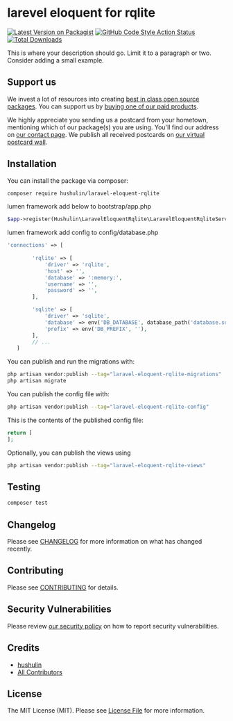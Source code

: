 # larevel eloquent for rqlite

[![Latest Version on Packagist](https://img.shields.io/packagist/v/hushulin/laravel-eloquent-rqlite.svg?style=flat-square)](https://packagist.org/packages/hushulin/laravel-eloquent-rqlite)
[![GitHub Code Style Action Status](https://img.shields.io/github/workflow/status/hushulin/laravel-eloquent-rqlite/Fix%20PHP%20code%20style%20issues?label=code%20style)](https://github.com/hushulin/laravel-eloquent-rqlite/actions?query=workflow%3A"Fix+PHP+code+style+issues"+branch%3Amain)
[![Total Downloads](https://img.shields.io/packagist/dt/hushulin/laravel-eloquent-rqlite.svg?style=flat-square)](https://packagist.org/packages/hushulin/laravel-eloquent-rqlite)

This is where your description should go. Limit it to a paragraph or two. Consider adding a small example.

## Support us

We invest a lot of resources into creating [best in class open source packages](https://spatie.be/open-source). You can support us by [buying one of our paid products](https://spatie.be/open-source/support-us).

We highly appreciate you sending us a postcard from your hometown, mentioning which of our package(s) you are using. You'll find our address on [our contact page](https://spatie.be/about-us). We publish all received postcards on [our virtual postcard wall](https://spatie.be/open-source/postcards).

## Installation

You can install the package via composer:

```bash
composer require hushulin/laravel-eloquent-rqlite
```

lumen framework add below to bootstrap/app.php
```php
$app->register(Hushulin\LaravelEloquentRqlite\LaravelEloquentRqliteServiceProvider::class); 
```

lumen framework add config to config/database.php
```php 
'connections' => [
        
        'rqlite' => [
            'driver' => 'rqlite',
            'host' => '',
            'database' => ':memory:',
            'username' => '',
            'password' => '',
        ],

        'sqlite' => [
            'driver' => 'sqlite',
            'database' => env('DB_DATABASE', database_path('database.sqlite')),
            'prefix' => env('DB_PREFIX', ''),
        ],
        // ...
   ]
```

You can publish and run the migrations with:

```bash
php artisan vendor:publish --tag="laravel-eloquent-rqlite-migrations"
php artisan migrate
```

You can publish the config file with:

```bash
php artisan vendor:publish --tag="laravel-eloquent-rqlite-config"
```

This is the contents of the published config file:

```php
return [
];
```

Optionally, you can publish the views using

```bash
php artisan vendor:publish --tag="laravel-eloquent-rqlite-views"
```

## Testing

```bash
composer test
```

## Changelog

Please see [CHANGELOG](CHANGELOG.md) for more information on what has changed recently.

## Contributing

Please see [CONTRIBUTING](CONTRIBUTING.md) for details.

## Security Vulnerabilities

Please review [our security policy](../../security/policy) on how to report security vulnerabilities.

## Credits

- [hushulin](https://github.com/hushulin)
- [All Contributors](../../contributors)

## License

The MIT License (MIT). Please see [License File](LICENSE.md) for more information.
